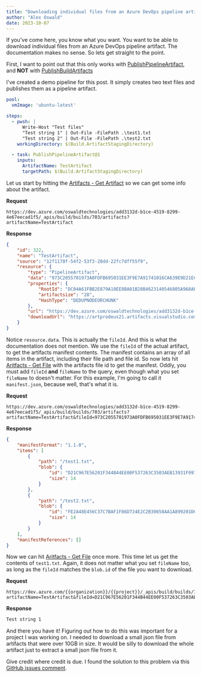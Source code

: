 ```yaml
---
title: "Downloading individual files from an Azure DevOps pipeline artifact using the REST API"
author: "Alex Oswald"
date: 2023-10-07
---
```


If you've come here, you know what you want. You want to be able to download individual files from an Azure DevOps pipeline artifact. The documentation makes no sense. So lets get straight to the point.

First, I want to point out that this only works with [PublishPipelineArtifact](https://learn.microsoft.com/en-us/azure/devops/pipelines/tasks/reference/publish-pipeline-artifact-v1), and **NOT** with [PublishBuildArtifacts](https://learn.microsoft.com/en-us/azure/devops/pipelines/tasks/reference/publish-build-artifacts-v1)

I've created a demo pipeline for this post. It simply creates two text files and publishes them as a pipeline artifact.

```yml
pool:
  vmImage: 'ubuntu-latest'

steps:
  - pwsh: |
      Write-Host "Test files"
      "Test string 1" | Out-File -FilePath .\test1.txt
      "Test string 2" | Out-File -FilePath .\test2.txt
    workingDirectory: $(Build.ArtifactStagingDirectory)

  - task: PublishPipelineArtifact@1
    inputs:
      ArtifactName: TestArtifact
      targetPath: $(Build.ArtifactStagingDirectory)
```

Let us start by hitting the [Artifacts - Get Artifact](https://learn.microsoft.com/en-us/rest/api/azure/devops/build/artifacts/get-artifact) so we can get some info about the artifact.

**Request**

```
https://dev.azure.com/oswaldtechnologies/add3132d-b1ce-4519-8299-4e67eecad1f5/_apis/build/builds/703/artifacts?artifactName=TestArtifact
```

**Response**

```json
{
    "id": 322,
    "name": "TestArtifact",
    "source": "12f1170f-54f2-53f3-20dd-22fc7dff55f9",
    "resource": {
        "type": "PipelineArtifact",
        "data": "973C2055701973A0FDFB695031EE3F9E7A91741016CA639E9D21ECCD1B387E9B01",
        "properties": {
            "RootId": "DC04A61FBB2E879A10EE8BA01B28B4623140546805A968AB2B491B2EE1BD2E4102",
            "artifactsize": "28",
            "HashType": "DEDUPNODEORCHUNK"
        },
        "url": "https://dev.azure.com/oswaldtechnologies/add3132d-b1ce-4519-8299-4e67eecad1f5/_apis/build/builds/703/artifacts?artifactName=TestArtifact&api-version=7.1",
        "downloadUrl": "https://artprodeus21.artifacts.visualstudio.com/A3e090689-466b-408e-a12e-87c169eff347/add3132d-b1ce-4519-8299-4e67eecad1f5/_apis/artifact/cGlwZWxpbmVhcnRpZmFjdDovL29zd2FsZHRlY2hub2xvZ2llcy9wcm9qZWN0SWQvYWRkMzEzMmQtYjFjZS00NTE5LTgyOTktNGU2N2VlY2FkMWY1L2J1aWxkSWQvNzAzL2FydGlmYWN0TmFtZS9UZXN0QXJ0aWZhY3Q1/content?format=zip"
    }
}
```

Notice `resource.data`. This is actually the `fileId`. And this is what the documentation does not mention. We use the `fileId` of the actual artifact, to get the artifacts manifest contents. The manifest contains an array of all items in the artifact, including their file path and file id. So now lets hit [Aritfacts - Get File](https://learn.microsoft.com/en-us/rest/api/azure/devops/build/artifacts/get-file) with the artifacts file id to get the manifest. Oddly, you must add `fileId` **and** `fileName` to the query, even though what you set `fileName` to doesn't matter. For this example, I'm going to call it `manifest.json`, because well, that's what it is.

**Request**

```
https://dev.azure.com/oswaldtechnologies/add3132d-b1ce-4519-8299-4e67eecad1f5/_apis/build/builds/703/artifacts?artifactName=TestArtifact&fileId=973C2055701973A0FDFB695031EE3F9E7A91741016CA639E9D21ECCD1B387E9B01&fileName=manifest.json
```

**Response**

```json
{
    "manifestFormat": "1.1.0",
    "items": [
        {
            "path": "/test1.txt",
            "blob": {
                "id": "D21C967E56201F344B44EE00F537263C3503AEB13931F99754F9E78E14E6C90C01",
                "size": 14
            }
        },
        {
            "path": "/test2.txt",
            "blob": {
                "id": "FE2A48E456C37C7BAF1F86D724E2C2B30658AA1A899201D61E23CE59A333A63801",
                "size": 14
            }
        }
    ],
    "manifestReferences": []
}
```

Now we can hit [Aritfacts - Get File](https://learn.microsoft.com/en-us/rest/api/azure/devops/build/artifacts/get-file) once more. This time let us get the contents of `test1.txt`. Again, it does not matter what you set `fileName` too, as long as the `fileId` matches the `blob.id` of the file you want to download.

**Request**

```
https://dev.azure.com/{{organization}}/{{project}}/_apis/build/builds/703/artifacts?artifactName=TestArtifact&fileId=D21C967E56201F344B44EE00F537263C3503AEB13931F99754F9E78E14E6C90C01&fileName=test1.txt
```

**Response**

```txt
Test string 1
```

And there you have it! Figuring out how to do this was important for a project I was working on. I needed to download a small json file from artifacts that were over 10GB in size. It would be silly to download the whole artifact just to extract a small json file from it.

Give credit where credit is due. I found the solution to this problem via this [GitHub issues comment](https://github.com/MicrosoftDocs/vsts-rest-api-specs/issues/381#issuecomment-1612877259).